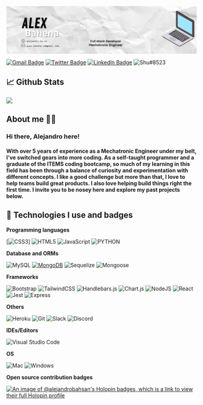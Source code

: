  <p float="center">
  <img align="center" src="https://github.com/alex-bahena/alex-bahena/blob/main/Alex%20Bahena.gif" width="1000" height="auto"/>

 </p>

 
[![Gmail Badge](https://img.shields.io/badge/gmail-contact-red?style=flat&logo=gmail&logoColor=white&color=red)](https://mail.google.com/mail/?view=cm&fs=1&to=alejandro.bahsan.ca@gmail.com&su=SUBJECT&body=BODY) [![Twitter Badge](https://img.shields.io/badge/Twitter-Profile-informational?style=flat&logo=twitter&logoColor=white&color=1CA2F1)](https://twitter.com/AlejandroBahSan) [![LinkedIn Badge](https://img.shields.io/badge/LinkedIn-Profile-informational?style=flat&logo=linkedin&logoColor=white&color=0D76A8)](https://www.linkedin.com/in/alejandro-b-sandoval/) ![Shu#8523](https://dcbadge.vercel.app/api/shield/816390606980513852?style=flat?theme=default-inverted)


## 📈 Github Stats

<a href="https://github.com/alex-bahena/alex-bahena">
  <img align="center" src="https://github-readme-stats.vercel.app/api/top-langs/?username=alex-bahena&layout=compact&theme=gruvbox"/>
</a>


## About me 🙋‍♂️

### Hi there, Alejandro here!

#### With over 5 years of experience as a Mechatronic Engineer under my belt, I've switched gears into more coding. As a self-taught programmer and a graduate of the ITEMS coding bootcamp, so much of my learning in this field has been through a balance of curiosity and experimentation with different concepts. I like a good challenge but more than that, I love to help teams build great products. I also love helping build things right the first time. I invite you to be nosey here and explore my past projects below.


## 🚀 Technologies I use and badges

**Programming languages**

[![CSS3](https://img.shields.io/badge/css3-%231572B6.svg?style=for-the-badge&logo=css3&logoColor=white)] ![HTML5](https://img.shields.io/badge/html5-%23E34F26.svg?style=for-the-badge&logo=html5&logoColor=white) ![JavaScript](https://img.shields.io/badge/javascript-%23323330.svg?style=for-the-badge&logo=javascript&logoColor=%23F7DF1E) ![PYTHON](https://img.shields.io/badge/Python-FFD43B?style=for-the-badge&logo=python&logoColor=blue)

**Database and ORMs**

![MySQL](https://img.shields.io/badge/MySQL-005C84?style=for-the-badge&logo=mysql&logoColor=white) [![MongoDB](https://img.shields.io/static/v1?style=for-the-badge&message=MongoDB&color=47A248&logo=MongoDB&logoColor=FFFFFF&label=)](https://www.mongodb.com/) ![Sequelize](https://img.shields.io/badge/Sequelize-52B0E7?style=for-the-badge&logo=Sequelize&logoColor=white) ![Mongoose](https://img.shields.io/badge/Mongoose-880000?style=for-the-badge&logo=Mongoose&logoColor=red)

**Frameworks**

![Bootstrap](https://img.shields.io/badge/bootstrap-%23563D7C.svg?style=for-the-badge&logo=bootstrap&logoColor=white) ![TailwindCSS](https://img.shields.io/badge/tailwindcss-%2338B2AC.svg?style=for-the-badge&logo=tailwind-css&logoColor=white) ![Handlebars.js](https://img.shields.io/static/v1?style=for-the-badge&message=Handlebars.js&color=000000&logo=Handlebars.js&logoColor=FFFFFF&label=) ![Chart.js](https://img.shields.io/badge/chart.js-F5788D.svg?style=for-the-badge&logo=chart.js&logoColor=white) ![NodeJS](https://img.shields.io/badge/node.js-6DA55F?style=for-the-badge&logo=node.js&logoColor=white) ![React](https://img.shields.io/badge/react-%2320232a.svg?style=for-the-badge&logo=react&logoColor=%2361DAFB) ![Jest](https://img.shields.io/badge/Jest-323330?style=for-the-badge&logo=Jest&logoColor=white)  ![Express](https://img.shields.io/badge/Express.js-404D59?style=for-the-badge) 

**Others**

![Heroku](https://img.shields.io/badge/heroku-%23430098.svg?style=for-the-badge&logo=heroku&logoColor=white) ![Git](https://img.shields.io/badge/GIT-E44C30?style=for-the-badge&logo=git&logoColor=white) ![Slack](https://img.shields.io/badge/Slack-4A154B?style=for-the-badge&logo=slack&logoColor=white) ![Discord](https://img.shields.io/badge/Discord-7289DA?style=for-the-badge&logo=discord&logoColor=white)

**IDEs/Editors**

![Visual Studio Code](https://img.shields.io/badge/Visual%20Studio%20Code-0078d7.svg?style=for-the-badge&logo=visual-studio-code&logoColor=white) 


**OS**

![Mac](https://img.shields.io/badge/mac%20os-000000?style=for-the-badge&logo=apple&logoColor=white)
![Windows](https://img.shields.io/badge/Windows-0078D6?style=for-the-badge&logo=windows&logoColor=white)


**Open source contribution badges**

[![An image of @alejandrobahsan's Holopin badges, which is a link to view their full Holopin profile](https://holopin.me/alejandrobahsan)](https://holopin.io/@alejandrobahsan)





